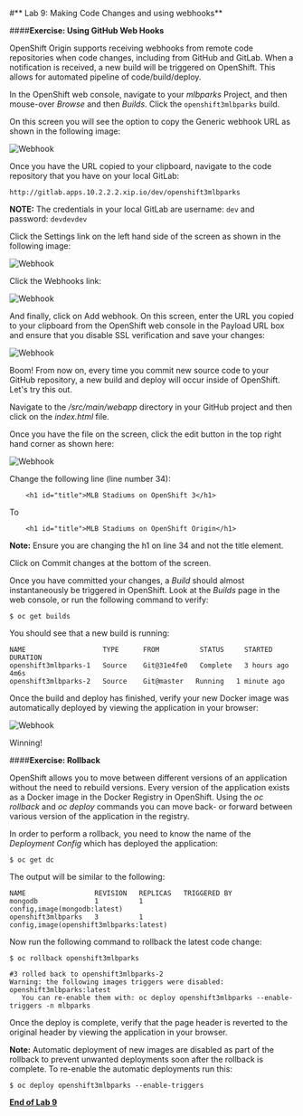 #** Lab 9: Making Code Changes and using webhooks**

####**Exercise: Using GitHub Web Hooks**

OpenShift Origin supports receiving webhooks from remote code repositories when code
changes, including from GitHub and GitLab. When a notification is received, a new build
will be triggered on OpenShift. This allows for automated pipeline of
code/build/deploy.

In the OpenShift web console, navigate to your *mlbparks* Project, and
then mouse-over *Browse* and then *Builds*. Click the `openshift3mlbparks`
build.

On this screen you will see the option to copy the Generic webhook URL as shown
in the following image:

![Webhook](images/webhook1.png)

Once you have the URL copied to your clipboard, navigate to the code repository
that you have on your local GitLab:

    http://gitlab.apps.10.2.2.2.xip.io/dev/openshift3mlbparks

**NOTE:** The credentials in your local GitLab are username: `dev` and password: `devdevdev`

Click the Settings link on the left hand side of the screen as shown in the
following image:

![Webhook](images/webhook2.png)

Click the Webhooks link:

![Webhook](images/webhook3.png)

And finally, click on Add webhook.  On this screen, enter the URL you copied to
your clipboard from the OpenShift web console in the Payload URL box and ensure
that you disable SSL verification and save your changes:

![Webhook](images/webhook4.png)

Boom! From now on, every time you commit new source code to your GitHub
repository, a new build and deploy will occur inside of OpenShift.  Let's try
this out.

Navigate to the */src/main/webapp* directory in your GitHub project and then
click on the *index.html* file.

Once you have the file on the screen, click the edit button in the top right
hand corner as shown here:

![Webhook](images/webhook5.png)

Change the following line (line number 34):

````
	<h1 id="title">MLB Stadiums on OpenShift 3</h1>
````

To

````
	<h1 id="title">MLB Stadiums on OpenShift Origin</h1>
````

**Note:** Ensure you are changing the h1 on line 34 and not the title element.

Click on Commit changes at the bottom of the screen.

Once you have committed your changes, a *Build* should almost instantaneously be
triggered in OpenShift. Look at the *Builds* page in the web console, or run the
following command to verify:

````
$ oc get builds
````

You should see that a new build is running:

````
NAME                   TYPE      FROM          STATUS     STARTED       DURATION
openshift3mlbparks-1   Source    Git@31e4fe0   Complete   3 hours ago   4m6s
openshift3mlbparks-2   Source    Git@master   Running   1 minute ago   
````

Once the build and deploy has finished, verify your new Docker image was
automatically deployed by viewing the application in your browser:

![Webhook](images/webhook6.png)

Winning!

####**Exercise: Rollback**

OpenShift allows you to move between different versions of an application without
the need to rebuild versions. Every version of the application exists as a Docker
image in the Docker Registry in OpenShift. Using the *oc rollback* and *oc deploy*
commands you can move back- or forward between various version of the application
in the registry.

In order to perform a rollback, you need to know the name of the *Deployment Config*
which has deployed the application:

````
$ oc get dc
````

The output will be similar to the following:

````
NAME                 REVISION   REPLICAS   TRIGGERED BY
mongodb              1          1          config,image(mongodb:latest)
openshift3mlbparks   3          1          config,image(openshift3mlbparks:latest)
````

Now run the following command to rollback the latest code change:

````
$ oc rollback openshift3mlbparks

#3 rolled back to openshift3mlbparks-2
Warning: the following images triggers were disabled: openshift3mlbparks:latest
   You can re-enable them with: oc deploy openshift3mlbparks --enable-triggers -n mlbparks
````

Once the deploy is complete, verify that the page header is reverted to the
original header by viewing the application in your browser.

**Note:** Automatic deployment of new images are disabled as part of the rollback
to prevent unwanted deployments soon after the rollback is complete. To re-enable
the automatic deployments run this:

````
$ oc deploy openshift3mlbparks --enable-triggers
````

**[End of Lab 9](/)**

